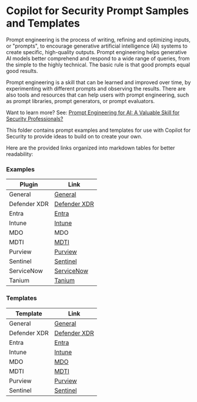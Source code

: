 # Copilot for Security Prompt Samples and Templates

Prompt engineering is the process of writing, refining and optimizing inputs, or "prompts", to encourage generative artificial intelligence (AI) systems to create specific, high-quality outputs. Prompt engineering helps generative AI models better comprehend and respond to a wide range of queries, from the simple to the highly technical. The basic rule is that good prompts equal good results.

Prompt engineering is a skill that can be learned and improved over time, by experimenting with different prompts and observing the results. There are also tools and resources that can help users with prompt engineering, such as prompt libraries, prompt generators, or prompt evaluators.

Want to learn more? See: <a href="https://rodtrent.substack.com/p/prompt-engineering-for-ai-a-valuable">Prompt Engineering for AI: A Valuable Skill for Security Professionals?</a>

This folder contains prompt examples and templates for use with Copilot for Security to provide ideas to build on to create your own.

Here are the provided links organized into markdown tables for better readability:

### Examples

| Plugin | Link |
| ------ | ---- |
| General | [General](https://github.com/rod-trent/Security-Copilot/blob/main/Prompts/Plugins/General.md) |
| Defender XDR | [Defender XDR](https://github.com/rod-trent/Security-Copilot/blob/main/Prompts/Plugins/DefenderXDR.md) |
| Entra | [Entra](https://github.com/rod-trent/Security-Copilot/blob/main/Prompts/Plugins/Entra.md) |
| Intune | [Intune](https://github.com/rod-trent/Security-Copilot/blob/main/Prompts/Plugins/Intune.md) |
| MDO | MDO |
| MDTI | [MDTI](https://github.com/rod-trent/Security-Copilot/blob/main/Prompts/Plugins/MDTI.md) |
| Purview | [Purview](https://github.com/rod-trent/Security-Copilot/blob/main/Prompts/Plugins/Purview.md) |
| Sentinel | [Sentinel](https://github.com/rod-trent/Security-Copilot/blob/main/Prompts/Plugins/Sentinel.md) |
| ServiceNow | [ServiceNow](https://github.com/rod-trent/Security-Copilot/blob/main/Prompts/Plugins/ServiceNow.md) |
| Tanium | [Tanium](https://github.com/rod-trent/Security-Copilot/blob/main/Prompts/Plugins/Tanium.md) |

### Templates

| Template | Link |
| -------- | ---- |
| General | [General](https://github.com/rod-trent/Security-Copilot/blob/main/Prompts/Templates/Prompt_Template_General_1.md) |
| Defender XDR | [Defender XDR](https://github.com/rod-trent/Security-Copilot/blob/main/Prompts/Templates/Prompt_Template_Defender_XDR_1.md) |
| Entra | [Entra](https://github.com/rod-trent/Security-Copilot/blob/main/Prompts/Templates/Prompt_Template_Entra_1.md) |
| Intune | [Intune](https://github.com/rod-trent/Security-Copilot/blob/main/Prompts/Templates/Prompt_Template_Intune_1.md) |
| MDO | [MDO](https://github.com/rod-trent/Security-Copilot/blob/main/Prompts/Templates/Prompt_Template_MDO_1.md) |
| MDTI | [MDTI](https://github.com/rod-trent/Security-Copilot/blob/main/Prompts/Templates/Prompt_Template_MDTI_1.md) |
| Purview | [Purview](https://github.com/rod-trent/Security-Copilot/blob/main/Prompts/Templates/Prompt_Template_Purview_1.md) |
| Sentinel | [Sentinel](https://github.com/rod-trent/Security-Copilot/blob/main/Prompts/Templates/Prompt_Template_Sentinel_1.md) |


